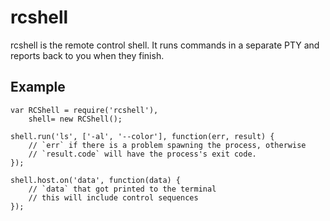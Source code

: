 rcshell
=======

rcshell is the remote control shell.  It runs commands in a separate PTY and reports back to you when they finish.

Example
-------

	var RCShell = require('rcshell'),
		shell= new RCShell();

	shell.run('ls', ['-al', '--color'], function(err, result) {
		// `err` if there is a problem spawning the process, otherwise
		// `result.code` will have the process's exit code.
	});

	shell.host.on('data', function(data) {
		// `data` that got printed to the terminal
		// this will include control sequences
	});